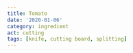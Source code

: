 ```yaml
---
title: Tomato
date: '2020-01-06'
category: ingredient
act: cutting
tags: [knife, cutting board, splitting]
---
```

